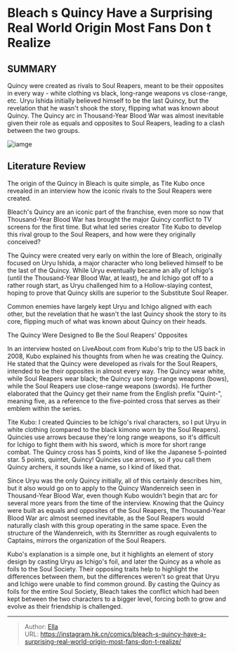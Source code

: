 # Bleach s Quincy Have a Surprising Real World Origin Most Fans Don t Realize


## SUMMARY 



  Quincy were created as rivals to Soul Reapers, meant to be their opposites in every way - white clothing vs black, long-range weapons vs close-range, etc.   Uryu Ishida initially believed himself to be the last Quincy, but the revelation that he wasn&#39;t shook the story, flipping what was known about Quincy.   The Quincy arc in Thousand-Year Blood War was almost inevitable given their role as equals and opposites to Soul Reapers, leading to a clash between the two groups.  

![iamge](https://static1.srcdn.com/wordpress/wp-content/uploads/2024/01/bleach-uryu-quincy-ichigo.jpg)

## Literature Review

The origin of the Quincy in Bleach is quite simple, as Tite Kubo once revealed in an interview how the iconic rivals to the Soul Reapers were created.




Bleach&#39;s Quincy are an iconic part of the franchise, even more so now that Thousand-Year Blood War has brought the major Quincy conflict to TV screens for the first time. But what led series creator Tite Kubo to develop this rival group to the Soul Reapers, and how were they originally conceived?




The Quincy were created very early on within the lore of Bleach, originally focused on Uryu Ishida, a major character who long believed himself to be the last of the Quincy. While Uryu eventually became an ally of Ichigo&#39;s (until the Thousand-Year Blood War, at least), he and Ichigo got off to a rather rough start, as Uryu challenged him to a Hollow-slaying contest, hoping to prove that Quincy skills are superior to the Substitute Soul Reaper.

          

Common enemies have largely kept Uryu and Ichigo aligned with each other, but the revelation that he wasn&#39;t the last Quincy shook the story to its core, flipping much of what was known about Quincy on their heads.


 The Quincy Were Designed to Be the Soul Reapers&#39; Opposites 
          




In an interview hosted on LiveAbout.com from Kubo&#39;s trip to the US back in 2008, Kubo explained his thoughts from when he was creating the Quincy. He stated that the Quincy were developed as rivals for the Soul Reapers, intended to be their opposites in almost every way. The Quincy wear white, while Soul Reapers wear black; the Quincy use long-range weapons (bows), while the Soul Reapers use close-range weapons (swords). He further elaborated that the Quincy get their name from the English prefix &#34;Quint-&#34;, meaning five, as a reference to the five-pointed cross that serves as their emblem within the series.


Tite Kubo: I created Quincies to be Ichigo&#39;s rival characters, so I put Uryu in white clothing (compared to the black kimono worn by the Soul Reapers). Quincies use arrows because they&#39;re long range weapons, so it&#39;s difficult for Ichigo to fight them with his sword, which is more for short range combat. The Quincy cross has 5 points, kind of like the Japanese 5-pointed star. 5 points, quintet, Quincy! Quincies use arrows, so if you call them Quincy archers, it sounds like a name, so I kind of liked that.





Since Uryu was the only Quincy initially, all of this certainly describes him, but it also would go on to apply to the Quincy Wandenreich seen in Thousand-Year Blood War, even though Kubo wouldn&#39;t begin that arc for several more years from the time of the interview. Knowing that the Quincy were built as equals and opposites of the Soul Reapers, the Thousand-Year Blood War arc almost seemed inevitable, as the Soul Reapers would naturally clash with this group operating in the same space. Even the structure of the Wandenreich, with its Sternritter as rough equivalents to Captains, mirrors the organization of the Soul Reapers.

Kubo&#39;s explanation is a simple one, but it highlights an element of story design by casting Uryu as Ichigo&#39;s foil, and later the Quincy as a whole as foils to the Soul Society. Their opposing traits help to highlight the differences between them, but the differences weren&#39;t so great that Uryu and Ichigo were unable to find common ground. By casting the Quincy as foils for the entire Soul Society, Bleach takes the conflict which had been kept between the two characters to a bigger level, forcing both to grow and evolve as their friendship is challenged.






---

> Author: [Ella](https://instagram.hk.cn/)  
> URL: https://instagram.hk.cn/comics/bleach-s-quincy-have-a-surprising-real-world-origin-most-fans-don-t-realize/  

